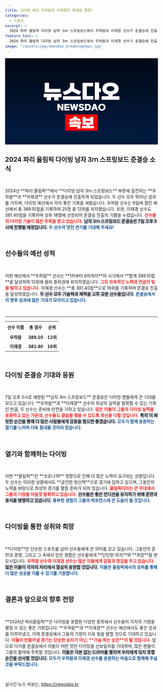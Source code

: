 ```yaml
---
title: 다이빙 예선 우하람과 이재경의 역대급 경쟁!
categories:
  - 스포츠
excerpt: >
  2024 파리 올림픽 다이빙 남자 3ｍ 스프링보드에서 우하람과 이재경 선수가 준결승에 진출! 이들의 시원한 연기 하이라이트와 기대감을 놓치지 마세요!
feature_text: >
  2024 파리 올림픽 다이빙 남자 3ｍ 스프링보드에서 우하람과 이재경 선수가 준결승에 진출! 이들의 시원한 연기 하이라이트와 기대감을 놓치지 마세요!
image: '/assets/img/newsdao_breakingnews.jpg'
---
```


<p><img src="/assets/img/newsdao_breakingnews.jpg" alt="pcversion 속보" /></p>

<h2 data-ke-size="size26">2024 파리 올림픽 다이빙 남자 3ｍ 스프링보드 준결승 소식</h2>

<p data-ke-size="size16">&nbsp;</p>

<p data-ke-size="size16">2024년 **파리 올림픽**에서 **다이빙 남자 3ｍ 스프링보드** 부문에 출전하는 **우하람**과 **이재경** 선수가 준결승에 진출하게 되었습니다. 두 선수 모두 뛰어난 성과를 거두며, 다이빙 예선에서 각자 좋은 기록을 세웠습니다. 우하람 선수는 6일에 열린 예선에서 총 389.10점을 기록하여 25명 중 12위를 차지했습니다. 또한, 이재경 선수도 381.40점을 기록하며 상위 18명에 선정되어 준결승 진출의 기쁨을 누렸습니다. <b><span style="color: #ee2323;">선수들의 다이빙 기술이 많은 주목을 받고 있습니다.</span></b> <b><span style="background-color: #21538527;">남자 3ｍ 스프링보드 준결승은 7일 오후 5시에 진행될 예정입니다.</span></b> <b><span style="color: #1a5490;">두 선수의 멋진 연기를 기대해 주세요!</span></b></p>

<p data-ke-size="size16">&nbsp;</p>

<h2 data-ke-size="size26">선수들의 예선 성적</h2>

<p data-ke-size="size16">&nbsp;</p>

<p data-ke-size="size16">이번 예선에서 **우하람** 선수는 **1차부터 6차까지**의 시기에서 **합계 389.10점**을 달성하여 12위에 올라 중위권에 위치하였습니다. <b><span style="color: #ee2323;">그의 지속적인 노력과 연습이 빛을 발하고 있습니다.</span></b> 이재경 선수는 **총 381.40점**으로 16위를 기록하며 준결승 진출을 달성하였습니다. <b><span style="background-color: #21538527;">두 선수 모두 기술력과 체력을 고루 갖춘 선수들입니다.</span></b> <b><span style="color: #1a5490;">준결승에서의 향후 성과에 많은 기대가 모아지고 있습니다.</span></b></p>

<p data-ke-size="size16">&nbsp;</p>

<hr>

<table style="width:100%;">
  <tr>
    <th style="text-align: center; height: 30px;">선수 이름</th>
    <th style="text-align: center; height: 30px;">총 점수</th>
    <th style="text-align: center; height: 30px;">순위</th>
  </tr>
  <tr>
    <td style="text-align: center; height: 25px;"><b>우하람</b></td>
    <td style="text-align: center; height: 25px;"><b>389.10</b></td>
    <td style="text-align: center; height: 25px;"><b>12위</b></td>
  </tr>
  <tr>
    <td style="text-align: center; height: 25px;"><b>이재경</b></td>
    <td style="text-align: center; height: 25px;"><b>381.40</b></td>
    <td style="text-align: center; height: 25px;"><b>16위</b></td>
  </tr>
</table>

<p data-ke-size="size16">&nbsp;</p>

<h2 data-ke-size="size26">다이빙 준결승 기대와 응원</h2>

<p data-ke-size="size16">&nbsp;</p>

<p data-ke-size="size16">7일 오후 5시로 예정된 **남자 3ｍ 스프링보드** 준결승은 다이빙 팬들에게 큰 기대를 모으고 있습니다. **우하람**과 **이재경** 선수의 최상의 실력을 발휘할 수 있는 기회인 만큼, 두 선수는 준비에 만전을 기하고 있습니다. <b><span style="color: #ee2323;">많은 이들이 그들의 다이빙 실력을 응원하고 있는 가운데, 선수들도 결실을 맺을 수 있도록 최선을 다할 것입니다.</span></b> <b><span style="background-color: #21538527;">특히 이 짜릿한 순간을 통해 더 많은 사람들에게 감동을 줬으면 좋겠습니다.</span></b> <b><span style="color: #1a5490;">모두가 함께 응원하는 열기를 느끼며 더욱 힘내줄 것이라 믿습니다.</span></b></p>

<p data-ke-size="size16">&nbsp;</p>

<h2 data-ke-size="size26">열기와 함께하는 다이빙</h2>

<p data-ke-size="size16">&nbsp;</p>

<p data-ke-size="size16">이번 **올림픽**은 **코로나19** 영향으로 인해 더 많은 노력이 요구되는 상황입니다. 두 선수는 이러한 상황에서도 **굳건한 정신력**으로 경기에 임하고 있으며, 그동안의 노력을 바탕으로 최상의 경기를 펼칠 준비가 되어 있습니다. <b><span style="color: #ee2323;">올림픽이라는 큰 무대에서 그들의 기량을 마음껏 발휘하고 있습니다.</span></b> <b><span style="background-color: #21538527;">선수들은 좋은 컨디션을 유지하기 위해 훈련과 휴식을 병행하고 있습니다.</span></b> <b><span style="color: #1a5490;">풍부한 경험이 그들의 퍼포먼스에 큰 도움이 될 것입니다.</span></b></p>

<p data-ke-size="size16">&nbsp;</p>

<h2 data-ke-size="size26">다이빙을 통한 성취와 희망</h2>

<p data-ke-size="size16">&nbsp;</p>

<p data-ke-size="size16">**다이빙**은 단순한 스포츠를 넘어 선수들에게 큰 의미를 갖고 있습니다. 그동안의 훈련과 경쟁, 그리고 그 속에서 얻은 경험은 선수들에게 **단단한 의지**와 **희망**을 변모시킵니다. <b><span style="color: #ee2323;">우하람 선수와 이재경 선수는 많은 이들에게 감동과 영감을 주고 있습니다.</span></b> <b><span style="background-color: #21538527;">많은 이들이 각자의 자리에서 열심히 응원할 것입니다.</span></b> <b><span style="color: #1a5490;">이들은 올림픽에서의 성취를 통해 더 많은 성공을 이룰 수 있기를 기원합니다.</span></b></p>

<p data-ke-size="size16">&nbsp;</p>

<h2 data-ke-size="size26">결론과 앞으로의 향후 전망</h2>

<p data-ke-size="size16">&nbsp;</p>

<p data-ke-size="size16">**2024년 파리올림픽**은 다이빙을 포함한 다양한 종목에서 선수들이 각자의 기량을 펼칠 수 있는 좋은 기회입니다. **우하람**과 **이재경** 선수는 예선에서도 좋은 성과를 이루어냈고, 이제 준결승에서 그들의 기량이 더욱 빛을 발할 것으로 기대하고 있습니다. <b><span style="color: #ee2323;">이들이 만들어낼 경기는 단순한 승리가 아닌, **가슴 뛰는 순간**이 될 것입니다.</span></b> 앞으로 다가올 준결승에서 이들이 어떤 멋진 다이빙을 선보일지를 기대하며, 많은 팬들이 그들의 활약에 주목할 것입니다. <b><span style="background-color: #21538527;">이들은 각본 없는 드라마를 펼치며 우리에게 잊지 못할 순간을 선사할 것입니다.</span></b> <b><span style="color: #1a5490;">모두가 우하람과 이재경 선수를 응원하는 마음으로 함께해 주실 것을 부탁드립니다.</span></b></p>

<p data-ke-size="size16">&nbsp;</p>
실시간 뉴스 속보는, <a href="https://newsdao.kr" rel="dofollow">https://newsdao.kr</a>


